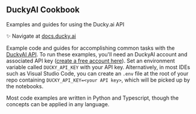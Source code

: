 ## DuckyAI Cookbook
Examples and guides for using the Ducky.ai API

✨ Navigate at [docs.ducky.ai](https://docs.ducky.ai/docs/getting-started#/)

Example code and guides for accomplishing common tasks with the [DuckyAI API](https://docs.ducky.ai/docs/getting-started#/). To run these examples, you'll need an DuckyAI account and associated API key ([create a free account here](https://www.duckyai.dev/sign-up)). Set an environment variable called `DUCKY_API_KEY` with your API key. Alternatively, in most IDEs such as Visual Studio Code, you can create an `.env` file at the root of your repo containing `DUCKY_API_KEY=<your API key>`, which will be picked up by the notebooks.

Most code examples are written in Python and Typescript, though the concepts can be applied in any language.
